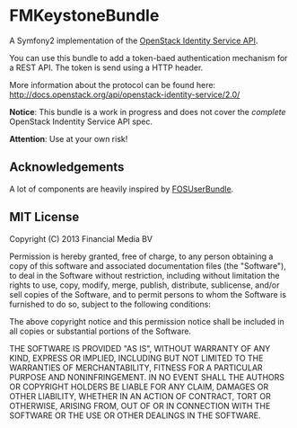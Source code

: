 FMKeystoneBundle
================

A Symfony2 implementation of the [OpenStack Identity Service API](http://docs.openstack.org/api/openstack-identity-service/2.0/).

You can use this bundle to add a token-baed authentication mechanism for a REST API. The token is send using a HTTP header.

More information about the protocol can be found here: http://docs.openstack.org/api/openstack-identity-service/2.0/

**Notice**: This bundle is a work in progress and does not cover the _complete_ OpenStack Indentity Service API spec.

**Attention**: Use at your own risk!

## Acknowledgements

A lot of components are heavily inspired by [FOSUserBundle](https://github.com/FriendsOfSymfony/FOSUserBundle).

## MIT License

Copyright (C) 2013 Financial Media BV

Permission is hereby granted, free of charge, to any person obtaining a copy of this software and associated documentation files (the "Software"), to deal in the Software without restriction, including without limitation the rights to use, copy, modify, merge, publish, distribute, sublicense, and/or sell copies of the Software, and to permit persons to whom the Software is furnished to do so, subject to the following conditions:

The above copyright notice and this permission notice shall be included in all copies or substantial portions of the Software.

THE SOFTWARE IS PROVIDED "AS IS", WITHOUT WARRANTY OF ANY KIND, EXPRESS OR IMPLIED, INCLUDING BUT NOT LIMITED TO THE WARRANTIES OF MERCHANTABILITY, FITNESS FOR A PARTICULAR PURPOSE AND NONINFRINGEMENT. IN NO EVENT SHALL THE AUTHORS OR COPYRIGHT HOLDERS BE LIABLE FOR ANY CLAIM, DAMAGES OR OTHER LIABILITY, WHETHER IN AN ACTION OF CONTRACT, TORT OR OTHERWISE, ARISING FROM, OUT OF OR IN CONNECTION WITH THE SOFTWARE OR THE USE OR OTHER DEALINGS IN THE SOFTWARE.
